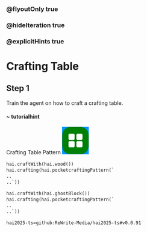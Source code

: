 ### @flyoutOnly true
### @hideIteration true
### @explicitHints true

# Crafting Table

## Step 1
Train the agent on how to craft a crafting table.

#### ~ tutorialhint 
Crafting Table Pattern
![Craft Crafting Table](https://raw.githubusercontent.com/ReWrite-Media/makecode/master/blocks/hai2025/img/bench_crafting.png "Craft Crafting Table")

```ghost
hai.craftWith(hai.wood())
hai.crafting(hai.pocketcraftingPattern(`
..
..`))
```

```template
hai.craftWith(hai.ghostBlock())
hai.crafting(hai.pocketcraftingPattern(`
..
..`))
```

```package
hai2025-ts=github:ReWrite-Media/hai2025-ts#v0.0.91
```
